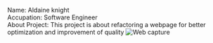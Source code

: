 Name:          Aldaine knight<br>
Accupation:    Software Engineer<br>
About Project: This project is about refactoring a webpage for better optimization and improvement of quality
![Web capture](https://user-images.githubusercontent.com/57713429/116743173-8c748f80-a9c6-11eb-9bd2-1c426ddc2e82.jpeg)

